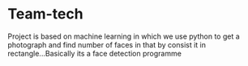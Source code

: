 # Team-tech
Project is based on machine learning in which we use python to get a photograph and find number of faces in that by consist it in rectangle...Basically its a face detection programme
